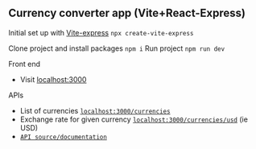## Currency converter app (Vite+React-Express)

Initial set up with [Vite-express](https://github.com/szymmis/vite-express) `npx create-vite-express`

Clone project and install packages `npm i`
Run project `npm run dev`

Front end

- Visit [localhost:3000](http://localhost:3000/)

APIs

- List of currencies [`localhost:3000/currencies`](http://localhost:3000/currencies)
- Exchange rate for given currency [`localhost:3000/currencies/usd`](http://localhost:3000/currencies/usd) (ie USD)
- [`API source/documentation`](https://www.exchangerate-api.com/docs/free)
